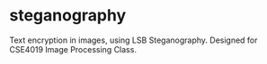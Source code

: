 # steganography
Text encryption in images, using LSB Steganography. Designed for CSE4019 Image Processing Class.
